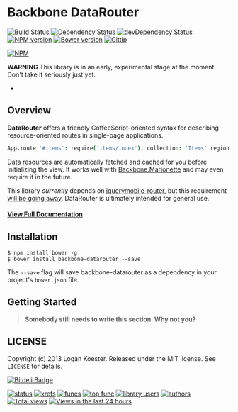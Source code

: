 # Backbone DataRouter

[![Build Status](http://ci.ldk.io/logankoester/backbone-datarouter/badge)](http://ci.ldk.io/logankoester/backbone-datarouter/)
[![Dependency Status](https://david-dm.org/logankoester/backbone-datarouter.png)](https://david-dm.org/logankoester/backbone-datarouter)
[![devDependency Status](https://david-dm.org/logankoester/backbone-datarouter/dev-status.png)](https://david-dm.org/logankoester/backbone-datarouter#info=devDependencies)
[![NPM version](https://badge.fury.io/js/backbone-datarouter.png)](http://badge.fury.io/js/backbone-datarouter)
[![Bower version](https://badge.fury.io/bo/backbone-datarouter.png)](http://badge.fury.io/bo/backbone-datarouter)
[![Gittip](http://img.shields.io/gittip/logankoester.png)](https://www.gittip.com/logankoester/)

[![NPM](https://nodei.co/npm/backbone-datarouter.png?downloads=true)](https://nodei.co/npm/backbone-datarouter/)

**WARNING** This library is in an early, experimental stage at the moment. Don't take it seriously just yet.

-

## Overview

**DataRouter** offers a friendly CoffeeScript-oriented syntax for describing resource-oriented routes in single-page applications.

```coffeescript
App.route '#items': require('items/index'), collection: 'Items' region: (App) -> App.getRegion 'list'
```

Data resources are automatically fetched and cached for you before initializing the view. It works well with [Backbone.Marionette](https://github.com/marionettejs/backbone.marionette) and may even require it in the future.

This library *currently* depends on [jquerymobile-router](https://github.com/azicchetti/jquerymobile-router), but this requirement [will be going away](https://github.com/logankoester/backbone-datarouter/issues/10). DataRouter is ultimately intended for general use.

#### [View Full Documentation](http://coffeedoc.info/github/logankoester/backbone-datarouter/master/)

## Installation

    $ npm install bower -g
    $ bower install backbone-datarouter --save

The `--save` flag will save backbone-datarouter as a dependency in your project's `bower.json` file.

## Getting Started

> **Somebody still needs to write this section. Why not you?**

## LICENSE

Copyright (c) 2013 Logan Koester.
Released under the MIT license. See `LICENSE` for details.

[![Bitdeli Badge](https://d2weczhvl823v0.cloudfront.net/logankoester/backbone-datarouter/trend.png)](https://bitdeli.com/free "Bitdeli Badge")

[![status](https://sourcegraph.com/api/repos/github.com/logankoester/backbone-datarouter/badges/status.png)](https://sourcegraph.com/github.com/logankoester/backbone-datarouter)
[![xrefs](https://sourcegraph.com/api/repos/github.com/logankoester/backbone-datarouter/badges/xrefs.png)](https://sourcegraph.com/github.com/logankoester/backbone-datarouter)
[![funcs](https://sourcegraph.com/api/repos/github.com/logankoester/backbone-datarouter/badges/funcs.png)](https://sourcegraph.com/github.com/logankoester/backbone-datarouter)
[![top func](https://sourcegraph.com/api/repos/github.com/logankoester/backbone-datarouter/badges/top-func.png)](https://sourcegraph.com/github.com/logankoester/backbone-datarouter)
[![library users](https://sourcegraph.com/api/repos/github.com/logankoester/backbone-datarouter/badges/library-users.png)](https://sourcegraph.com/github.com/logankoester/backbone-datarouter)
[![authors](https://sourcegraph.com/api/repos/github.com/logankoester/backbone-datarouter/badges/authors.png)](https://sourcegraph.com/github.com/logankoester/backbone-datarouter)
[![Total views](https://sourcegraph.com/api/repos/github.com/logankoester/backbone-datarouter/counters/views.png)](https://sourcegraph.com/github.com/logankoester/backbone-datarouter)
[![Views in the last 24 hours](https://sourcegraph.com/api/repos/github.com/logankoester/backbone-datarouter/counters/views-24h.png)](https://sourcegraph.com/github.com/logankoester/backbone-datarouter)
